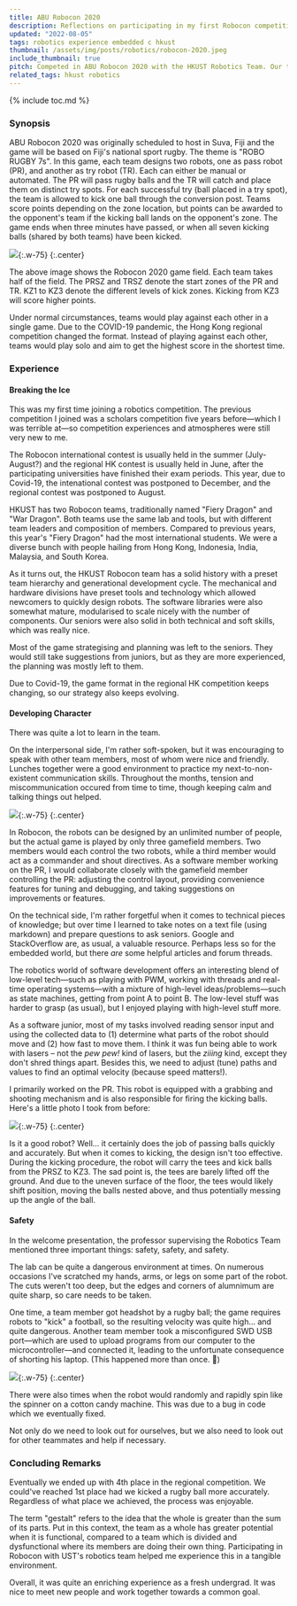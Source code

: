 ```yaml
---
title: ABU Robocon 2020
description: Reflections on participating in my first Robocon competition and the team gestalt.
updated: "2022-08-05"
tags: robotics experience embedded c hkust
thumbnail: /assets/img/posts/robotics/robocon-2020.jpeg
include_thumbnail: true
pitch: Competed in ABU Robocon 2020 with the HKUST Robotics Team. Our team (Fiery Dragon) achieved 4th place along with other awards in the regional competition.
related_tags: hkust robotics
---
```


{% include toc.md %}

### Synopsis
ABU Robocon 2020 was originally scheduled to host in Suva, Fiji and the game will be based on Fiji's national sport rugby. The theme is "ROBO RUGBY 7s". In this game, each team designs two robots, one as pass robot (PR), and another as try robot (TR). Each can either be manual or automated. The PR will pass rugby balls and the TR will catch and place them on distinct try spots. For each successful try (ball placed in a try spot), the team is allowed to kick one ball through the conversion post. Teams score points depending on the zone location, but points can be awarded to the opponent's team if the kicking ball lands on the opponent's zone. The game ends when three minutes have passed, or when all seven kicking balls (shared by both teams) have been kicked.

![](/assets/img/posts/robotics/robocon-2020-field.jpeg){:.w-75}
{:.center}

The above image shows the Robocon 2020 game field. Each team takes half of the field. The PRSZ and TRSZ denote the start zones of the PR and TR. KZ1 to KZ3 denote the different levels of kick zones. Kicking from KZ3 will score higher points.

Under normal circumstances, teams would play against each other in a single game. Due to the COVID-19 pandemic, the Hong Kong regional competition changed the format. Instead of playing against each other, teams would play solo and aim to get the highest score in the shortest time.

### Experience
#### Breaking the Ice
This was my first time joining a robotics competition. The previous competition I joined was a scholars competition five years before—which I was terrible at—so competition experiences and atmospheres were still very new to me.

The Robocon international contest is usually held in the summer (July-August?) and the regional HK contest is usually held in June, after the participating universities have finished their exam periods. This year, due to Covid-19, the intenational contest was postponed to December, and the regional contest was postponed to August.

HKUST has two Robocon teams, traditionally named "Fiery Dragon" and "War Dragon". Both teams use the same lab and tools, but with different team leaders and composition of members. Compared to previous years, this year's "Fiery Dragon" had the most international students. We were a diverse bunch with people hailing from Hong Kong, Indonesia, India, Malaysia, and South Korea.

As it turns out, the HKUST Robocon team has a solid history with a preset team hierarchy and generational development cycle. The mechanical and hardware divisions have preset tools and technology which allowed newcomers to quickly design robots. The software libraries were also somewhat mature, modularised to scale nicely with the number of components. Our seniors were also solid in both technical and soft skills, which was really nice.

Most of the game strategising and planning was left to the seniors. They would still take suggestions from juniors, but as they are more experienced, the planning was mostly left to them.

Due to Covid-19, the game format in the regional HK competition keeps changing, so our strategy also keeps evolving.

#### Developing Character
There was quite a lot to learn in the team.

On the interpersonal side, I'm rather soft-spoken, but it was encouraging to speak with other team members, most of whom were nice and friendly. Lunches together were a good environment to practice my next-to-non-existent communication skills. Throughout the months, tension and miscommunication occured from time to time, though keeping calm and talking things out helped.

![](/assets/img/memes/voice-box.jpeg){:.w-75}
{:.center}

In Robocon, the robots can be designed by an unlimited number of people, but the actual game is played by only three gamefield members. Two members would each control the two robots, while a third member would act as a commander and shout directives. As a software member working on the PR, I would collaborate closely with the gamefield member controlling the PR: adjusting the control layout, providing convenience features for tuning and debugging, and taking suggestions on improvements or features.

On the technical side, I'm rather forgetful when it comes to technical pieces of knowledge; but over time I learned to take notes on a text file (using markdown) and prepare questions to ask seniors. Google and StackOverflow are, as usual, a valuable resource. Perhaps less so for the embedded world, but there *are* some helpful articles and forum threads.

The robotics world of software development offers an interesting blend of low-level tech—such as playing with PWM, working with threads and real-time operating systems—with a mixture of high-level ideas/problems—such as state machines, getting from point A to point B. The low-level stuff was harder to grasp (as usual), but I enjoyed playing with high-level stuff more.

As a software junior, most of my tasks involved reading sensor input and using the collected data to (1) determine what parts of the robot should move and (2) how fast to move them. I think it was fun being able to work with lasers – not the *pew pew!* kind of lasers, but the *ziiing* kind, except they don't shred things apart. Besides this, we need to adjust (tune) paths and values to find an optimal velocity (because speed matters!).

I primarily worked on the PR. This robot is equipped with a grabbing and shooting mechanism and is also responsible for firing the kicking balls. Here's a little photo I took from before:

![](/assets/img/posts/robotics/2020-pr-annotated.jpg){:.w-75}
{:.center}

Is it a good robot? Well... it certainly does the job of passing balls quickly and accurately. But when it comes to kicking, the design isn't too effective. During the kicking procedure, the robot will carry the tees and kick balls from the PRSZ to KZ3. The sad point is, the tees are barely lifted off the ground. And due to the uneven surface of the floor, the tees would likely shift position, moving the balls nested above, and thus potentially messing up the angle of the ball.

#### Safety
In the welcome presentation, the professor supervising the Robotics Team mentioned three important things: safety, safety, and safety.

The lab can be quite a dangerous environment at times. On numerous occasions I've scratched my hands, arms, or legs on some part of the robot. The cuts weren't too deep, but the edges and corners of alumnimum are quite sharp, so care needs to be taken.

One time, a team member got headshot by a rugby ball; the game requires robots to "kick" a football, so the resulting velocity was quite high... and quite dangerous. Another team member took a misconfigured SWD USB port—which are used to upload programs from our computer to the microcontroller—and connected it, leading to the unfortunate consequence of shorting his laptop. (This happened more than once. 🙈)

![](/assets/img/memes/robotics-safety.jpeg){:.w-75}
{:.center}

There were also times when the robot would randomly and rapidly spin like the spinner on a cotton candy machine. This was due to a bug in code which we eventually fixed.

Not only do we need to look out for ourselves, but we also need to look out for other teammates and help if necessary.

### Concluding Remarks
Eventually we ended up with 4th place in the regional competition. We could've reached 1st place had we kicked a rugby ball more accurately. Regardless of what place we achieved, the process was enjoyable.

The term "gestalt" refers to the idea that the whole is greater than the sum of its parts. Put in this context, the team as a whole has greater potential when it is functional, compared to a team which is divided and dysfunctional where its members are doing their own thing. Participating in Robocon with UST's robotics team helped me experience this in a tangible environment.

Overall, it was quite an enriching experience as a fresh undergrad. It was nice to meet new people and work together towards a common goal.
